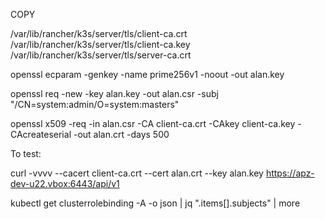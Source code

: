 COPY 

/var/lib/rancher/k3s/server/tls/client-ca.crt
/var/lib/rancher/k3s/server/tls/client-ca.key
/var/lib/rancher/k3s/server/tls/server-ca.crt

openssl ecparam -genkey -name prime256v1 -noout -out alan.key

openssl req -new -key alan.key -out alan.csr -subj "/CN=system:admin/O=system:masters"

openssl x509 -req -in alan.csr -CA client-ca.crt -CAkey client-ca.key -CAcreateserial -out alan.crt -days 500

To test:

curl -vvvv --cacert client-ca.crt --cert alan.crt --key alan.key https://apz-dev-u22.vbox:6443/api/v1

kubectl get clusterrolebinding -A -o json | jq ".items[].subjects" | more
